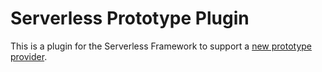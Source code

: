 # Serverless Prototype Plugin

This is a plugin for the Serverless Framework to support a <a href='https://github.com/mgarrettm/serverless-prototype'>new prototype provider</a>.
